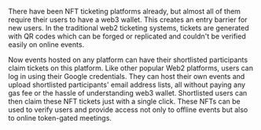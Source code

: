 There have been NFT ticketing platforms already, but almost all of them require their users to have a web3 wallet. This creates an entry barrier for new users. In the traditional web2 ticketing systems, tickets are generated with QR codes which can be forged or replicated and couldn't be verified easily on online events.

Now events hosted on any platform can have their shortlisted participants claim tickets on this platform. Like other popular Web2 platforms, users can log in using their Google credentials. They can host their own events and upload shortlisted participants' email address lists, all without paying any gas fee or the hassle of understanding web3 wallet. Shortlisted users can then claim these NFT tickets just with a single click. These NFTs can be used to verify users and provide access not only to offline events but also to online token-gated meetings.
